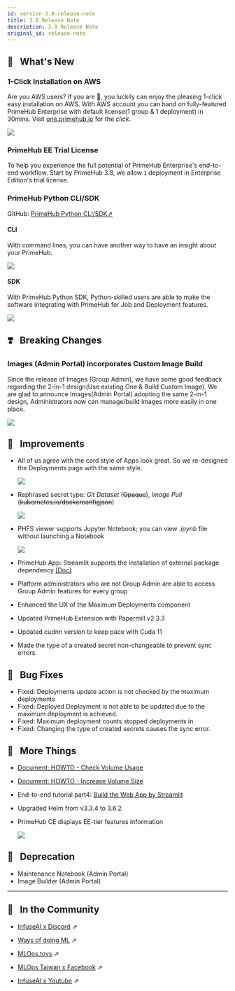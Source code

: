 ```yaml
---
id: version-3.8-release-note
title: 3.8 Release Note
description: 3.8 Release Note
original_id: release-note
---
```


## 🌟 &NonBreakingSpace; What's New

### 1-Click Installation on AWS

Are you AWS users? If you are 🎉, you luckily can enjoy the pleasing 1-click easy installation on AWS. With AWS account you can hand on fully-featured PrimeHub Enterprise with default license(1 group & 1 deployment) in 30mins. Visit [one.primehub.io](https://one.primehub.io) for the *click*.

![](assets/release-v38-1-click.png)

### PrimeHub EE Trial License

To help you experience the full potential of PrimeHub Enterprise's end-to-end workflow. Start by PrimeHub 3.8, we allow `1` deployment in Enterprise Edition's trial license.

### PrimeHub Python CLI/SDK

GitHub: [PrimeHub Python CLI/SDK&neArr;](https://github.com/InfuseAI/primehub-python-sdk)

#### CLI

With command lines, you can have another way to have an insight about your PrimeHub.

![](assets/release-v38-cli.png)

#### SDK

With PrimeHub Python SDK, Python-skilled users are able to make the software integrating with PrimeHub for Job and Deployment features.

![](assets/release-v38-sdk.png)


## ❣️ &NonBreakingSpace; Breaking Changes

### Images (Admin Portal) incorporates Custom Image Build

Since the release of Images (Group Admin), we have some good feedback regarding the 2-in-1 design(Use existing One & Build Custom Image). We are glad to announce Images(Admin Portal) adopting the same 2-in-1 design, Administrators now can manage/build images more easily in one place.

![](assets/release-v38-custom-image.png)

## 🚀 &NonBreakingSpace; Improvements

+ All of us agree with the card style of Apps look great. So we re-designed the Deployments page with the same style.

  ![](assets/release-v38-card-style.png)

+ Rephrased secret type: *Git Dataset* (~~Opaque~~), *Image Pull* (~~kubernetes.io/dockerconfigjson~~)

  ![](assets/release-v38-secret-type.png)

+ PHFS viewer supports Jupyter Notebook; you can view *.ipynb* file without launching a Notebook

  ![](assets/release-v38-notebook-viewer.png)

+ PrimeHub App: Streamlit supports the installation of external package dependency [[Doc]](primehub-app-builtin-streamlit#external-dependencies)
+ Platform administrators who are not Group Admin are able to access Group Admin features for every group
+ Enhanced the UX of the Maximum Deployments component
+ Updated PrimeHub Extension with Papermill v2.3.3
+ Updated cudnn version to keep pace with Cuda 11
+ Made the type of a created secret non-changeable to prevent sync errors.


## 🧰 &NonBreakingSpace; Bug Fixes

+ Fixed: Deployments update action is not checked by the maximum deployments
+ Fixed: Deployed Deployment is not able to be updated due to the maximum deployment is achieved.
+ Fixed: Maximum deployment counts stopped deployments in.
+ Fixed: Changing the type of created secrets causes the sync error.

## 💫 &NonBreakingSpace; More Things

+ [Document: HOWTO - Check Volume Usage](tasks/howto-check-vol-usage)
+ [Document: HOWTO - Increase Volume Size](tasks/howto-resize-vol)

+ End-to-end tutorial part4: [Build the Web App by Streamlit](primehub-end-to-end-tutorial-4)

+ Upgraded Helm from v3.3.4 to 3.6.2

+ PrimeHub CE displays EE-tier features information

  ![](assets/release-v38-ce-pro.png)





## 🌇 &NonBreakingSpace; Deprecation

+ Maintenance Notebook (Admin Portal)
+ Image Builder (Admin Portal)

---

## 🎪 &NonBreakingSpace; In the Community

+ [InfuseAI x Discord](https://discord.gg/CrAxQznedH) &neArr;

+ [Ways of doing ML](https://waysof.ml) &neArr;

+ [MLOps.toys](https://mlops.toys/) &neArr;

+ [MLOps Taiwan x Facebook](https://www.facebook.com/groups/mlopstw/) &neArr;

+ [InfuseAI x Youtube](https://www.youtube.com/channel/UCbbRUfqKPWfZxZY62Pian-g) &neArr;

